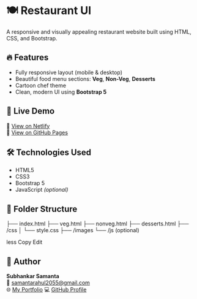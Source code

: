 # 🍽️ Restaurant UI

A responsive and visually appealing restaurant website built using HTML, CSS, and Bootstrap.

## 🔥 Features
- Fully responsive layout (mobile & desktop)
- Beautiful food menu sections: **Veg**, **Non-Veg**, **Desserts**
- Cartoon chef theme
- Clean, modern UI using **Bootstrap 5**

## 🚀 Live Demo
🔗 [View on Netlify](https://loquacious-meerkat-5eb607.netlify.app/)  
🔗 [View on GitHub Pages](https://subhankar-ok.github.io/resturant-ui/)

## 🛠️ Technologies Used
- HTML5
- CSS3
- Bootstrap 5
- JavaScript *(optional)*

## 📁 Folder Structure
├── index.html
├── veg.html
├── nonveg.html
├── desserts.html
├── /css
│ └── style.css
├── /images
└── /js (optional)

less
Copy
Edit

## 🙌 Author
**Subhankar Samanta**  
📧 [samantarahul2055@gmail.com](mailto:samantarahul2055@gmail.com)  
🌐 [My Portfolio](https://subhankar-portfolio.netlify.app/)
💻 [GitHub Profile](https://github.com/Subhankar-ok)

